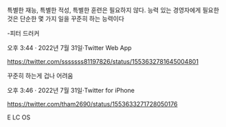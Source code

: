 특별한 재능, 특별한 적성, 특별한 훈련은 필요하지 않다.
능력 있는 경영자에게 필요한 것은 단순한 몇 가지 일을 꾸준히 하는 능력이다

-피터 드러커

오후 3:44 · 2022년 7월 31일·Twitter Web App

https://twitter.com/sssssss81197826/status/1553632781645004801

꾸준히 하는게 겁나 어려움

오후 3:46 · 2022년 7월 31일·Twitter for iPhone

https://twitter.com/tham2690/status/1553633271728050176

E LC OS
